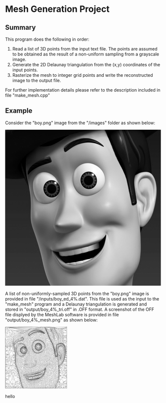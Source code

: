 # Mesh Generation Project
## Summary ##
This program does the following in order:
1. Read a list of 3D points from the input text file. The points are assumed to be obtained as the result of a non-uniform sampling from a grayscale image. 
2. Generate the 2D Delaunay triangulation from the (x,y) coordinates of the input points.
3. Rasterize the mesh to integer grid points and write the reconstructed image to the output file.

For further implementation details please refer to the description included in file "make_mesh.cpp"

## Example ##
Consider the "boy.png" image from the "/images" folder as shown below: 

<img src="images/boy_4%_test.png">

A list of non-uniformly-sampled 3D points from the "boy.png" image is provided in file "/inputs/boy_ed_4%.dat". This file is used as the input to the "make_mesh" program and a Delaunay triangulation is generated and stored in "output/boy_4%_tri.off" in .OFF format. A screenshot of the OFF file displyed by the MeshLab software is provided in file "output/boy_4%_mesh.png" as shown below:

<img src="output/boy.png" width="200">

hello



